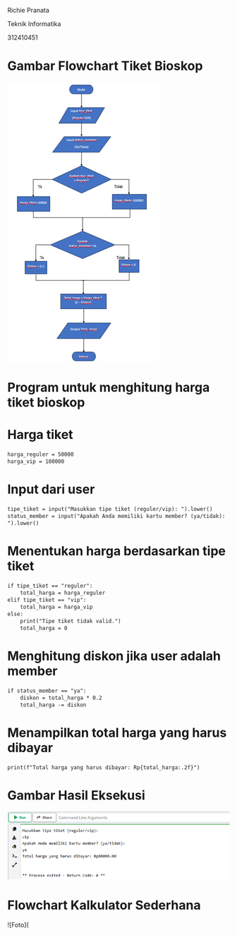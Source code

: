 Richie Pranata 

Teknik Informatika

312410451

# Gambar Flowchart Tiket Bioskop
![foto1](https://raw.githubusercontent.com/rich-pro12/foto1/9173cf4e8461fae3991c788dbcd13d22888dade7/richie.png)

# Program untuk menghitung harga tiket bioskop

# Harga tiket
``` Pyhton
harga_reguler = 50000
harga_vip = 100000
```

# Input dari user
``` Pyhton
tipe_tiket = input("Masukkan tipe tiket (reguler/vip): ").lower()
status_member = input("Apakah Anda memiliki kartu member? (ya/tidak): ").lower()
```

# Menentukan harga berdasarkan tipe tiket
``` Pyhton
if tipe_tiket == "reguler":
    total_harga = harga_reguler
elif tipe_tiket == "vip":
    total_harga = harga_vip
else:
    print("Tipe tiket tidak valid.")
    total_harga = 0
```

# Menghitung diskon jika user adalah member
``` Pyhton
if status_member == "ya":
    diskon = total_harga * 0.2
    total_harga -= diskon
```

# Menampilkan total harga yang harus dibayar
``` Pyhton
print(f"Total harga yang harus dibayar: Rp{total_harga:.2f}")
```

# Gambar Hasil Eksekusi
![foto](https://raw.githubusercontent.com/rich-pro12/foto1/b1a6784c360da5e777d3ba1d69b192d1379f21cc/Screenshot%202024-10-30%20000629.png)

# Flowchart Kalkulator Sederhana
![Foto](

